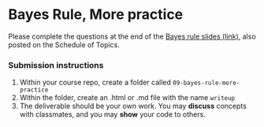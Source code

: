 Bayes Rule, More practice
========

Please complete the questions at the end of the [Bayes rule slides (link)](https://tgstewart.cloud/04-more-bayes.pdf), also posted on the Schedule of Topics.   

### Submission instructions

1.  Within your course repo, create a folder called `09-bayes-rule-more-practice`
1.  Within the folder, create an .html or .md file with the name `writeup`
1.  The deliverable should be your own work.  You may **discuss**
    concepts with classmates, and you may **show** your code to others.